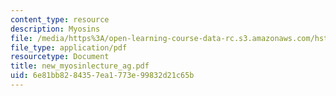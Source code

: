 ```yaml
---
content_type: resource
description: Myosins
file: /media/https%3A/open-learning-course-data-rc.s3.amazonaws.com/hst-730-molecular-biology-for-the-auditory-system-fall-2002/6e81bb8284357ea1773e99832d21c65b_new_myosinlecture_ag.pdf
file_type: application/pdf
resourcetype: Document
title: new_myosinlecture_ag.pdf
uid: 6e81bb82-8435-7ea1-773e-99832d21c65b
---
```

